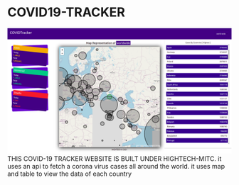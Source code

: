 # COVID19-TRACKER

![Sample Photo](Screenshot%20from%202021-06-29%2022-07-54.png)
THIS COVID-19 TRACKER WEBSITE IS BUILT UNDER HIGHTECH-MITC.
it uses an api to fetch a corona virus cases all around the world.
it uses map and table to view the data of each country
